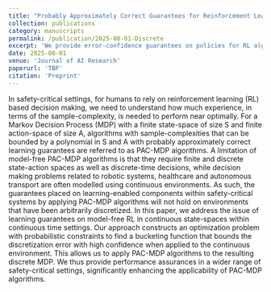 ```yaml
---
title: "Probably Approximately Correct Guarantees for Reinforcement Learning in Continuous State-Spaces Through Discretization"
collection: publications
category: manuscripts
permalink: /publication/2025-08-01-Discrete
excerpt: 'We provide error-confidence guarantees on policies for RL algorithms applied to discretized environments.'
date: 2025-08-01
venue: 'Journal of AI Research'
paperurl: 'TBP'
citation: 'Preprint'
---
```


In safety-critical settings, for humans to rely on reinforcement learning (RL) based decision making, we need to understand how much experience, in terms of the sample-complexity, is needed to perform near optimally. For a Markov Decision Process (MDP) with a finite state-space of size S and finite action-space of size A, algorithms with sample-complexities that can be bounded by a polynomial in S and A with probably approximately correct learning guarantees are referred to as PAC-MDP algorithms. A limitation of model-free PAC-MDP algorithms is that they require finite and discrete state-action spaces as well as discrete-time decisions, while decision making problems related to robotic systems, healthcare and autonomous transport are often modelled using continuous environments. As such, the guarantees placed on learning-enabled components within safety-critical systems by applying PAC-MDP algorithms will not hold on environments that have been arbitrarily discretized. 
In this paper, we address the issue of learning guarantees on model-free RL in continuous state-spaces within continuous time settings. Our approach constructs an optimization problem with probabilistic constraints to find a bucketing function that bounds the discretization error with high confidence when applied to the continuous environment. This allows us to apply PAC-MDP algorithms to the resulting discrete MDP. We thus provide performance assurances in a wider range of safety-critical settings, significantly enhancing the applicability of PAC-MDP algorithms.